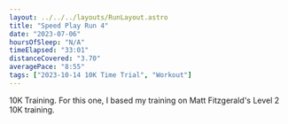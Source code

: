 ```yaml
---
layout: ../../../layouts/RunLayout.astro
title: "Speed Play Run 4"
date: "2023-07-06"
hoursOfSleep: "N/A"
timeElapsed: "33:01"
distanceCovered: "3.70"
averagePace: "8:55"
tags: ["2023-10-14 10K Time Trial", "Workout"]
---
```


10K Training. For this one, I based my training on Matt Fitzgerald's Level 2 10K training.
